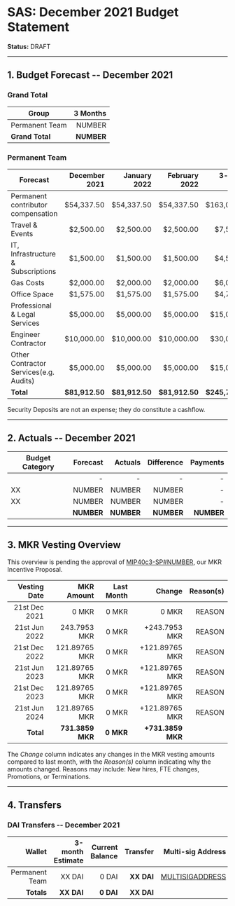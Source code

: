 # SAS: December 2021 Budget Statement

**Status:** DRAFT

---

## 1. Budget Forecast -- December 2021

### Grand Total

| Group           | 3 Months       |
|-----------------|---------------:|
| Permanent Team  |       NUMBER  |
| **Grand Total** |   **NUMBER** |

### Permanent Team

| Forecast                     | December 2021 | January 2022 | February 2022 | 3-month Total |
|------------------------------|----------:|----------:|------------:|--------------:|
| Permanent contributor compensation      |   $54,337.50 |   $54,337.50 |     $54,337.50 |      $163,012.50 |
| Travel & Events |   $2,500.00 |      $2,500.00     |       $2,500.00     |       $7,500.00    |
| IT, Infrastructure & Subscriptions          |    $1,500.00 |     $1,500.00 |       $1,500.00 |       $4,500.00 |
| Gas Costs                     |      $2,000.00 |      $2,000.00 |       $2,000.00 |        $6,000.00 |
| Office Space               |      $1,575.00 |      $1,575.00 |        $1,575.00 |          $4,725.00 |
| Professional & Legal Services               |      $5,000.00 |      $5,000.00 |        $5,000.00 |          $15,000.00 |
| Engineer Contractor             |      $10,000.00 |      $10,000.00 |       $10,000.00 |         $30,000.00 |
| Other Contractor Services(e.g. Audits)                |      $5,000.00     |   $5,000.00  |      $5,000.00       |        $15,000.00 |
| **Total**                    |**$81,912.50**|**$81,912.50**|**$81,912.50**|  **$245,737.50**|

Security Deposits are not an expense; they do constitute a cashflow.

---

## 2. Actuals -- December 2021


| Budget Category     | Forecast       | Actuals        | Difference      | Payments       |
| ------------------- | -------------: | -------------: | --------------: | -------------: |
|                     | -              | -              | -               | -        |
| XX     |  NUMBER        | NUMBER         | NUMBER         | -              |
| XX      |   NUMBER         | NUMBER         | NUMBER         | -              |
|                     | **NUMBER**    | **NUMBER**    | **NUMBER**      |  **NUMBER**    |
---

## 3. MKR Vesting Overview

This overview is pending the approval of [MIP40c3-SP#NUMBER](LINK), our MKR Incentive Proposal.
 
|  Vesting Date         |       MKR Amount | Last Month |        Change |      Reason(s) |
|----------------------:|-----------------:|-----------:|--------------:|---------------:|
|  21st Dec 2021        |       0 MKR      |      0 MKR |   0 MKR       |      REASON    |
|  21st Jun 2022        |      243.7953 MKR |      0 MKR |   +243.7953 MKR |      REASON  |
|  21st Dec 2022        |       121.89765 MKR |      0 MKR |   +121.89765 MKR |      REASON |
|  21st Jun 2023        |       121.89765 MKR |      0 MKR |   +121.89765 MKR |      REASON |
|  21st Dec 2023        |       121.89765 MKR |      0 MKR |   +121.89765 MKR |      REASON |
|  21st Jun 2024        |       121.89765 MKR |      0 MKR |   +121.89765 MKR |      REASON |
|  **Total**            | **731.3859 MKR** |  **0 MKR** | **+731.3859 MKR** |                |

The *Change* column indicates any changes in the MKR vesting amounts compared to last month, with the *Reason(s)* column indicating why the amounts changed. Reasons may include: New hires, FTE changes, Promotions, or Terminations.

---

## 4. Transfers

### DAI Transfers -- December 2021

|             Wallet | 3-month Estimate | Current Balance |         Transfer |                          Multi-sig Address |
|-------------------:|-----------------:|----------------:|-----------------:|-------------------------------------------:|
|     Permanent Team |      XX DAI |           0 DAI | **XX DAI** | [MULTISIGADDRESS](LINK) |
|     **Totals**     |  **XX DAI** |       **0 DAI** | **XX DAI** |                                            |
